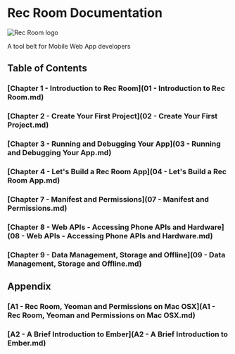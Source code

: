 # Rec Room Documentation

![Rec Room logo](images/recroom-logo.jpg?raw=true)

A tool belt for Mobile Web App developers

## Table of Contents

### [Chapter 1 - Introduction to Rec Room](01 - Introduction to Rec Room.md)
### [Chapter 2 - Create Your First Project](02 - Create Your First Project.md)
### [Chapter 3 - Running and Debugging Your App](03 - Running and Debugging Your App.md)
### [Chapter 4 - Let's Build a Rec Room App](04 - Let's Build a Rec Room App.md)
### [Chapter 7 - Manifest and Permissions](07 - Manifest and Permissions.md)
### [Chapter 8 - Web APIs - Accessing Phone APIs and Hardware](08 - Web APIs - Accessing Phone APIs and Hardware.md)
### [Chapter 9 - Data Management, Storage and Offline](09 - Data Management, Storage and Offline.md)

## Appendix

### [A1 - Rec Room, Yeoman and Permissions on Mac OSX](A1 - Rec Room, Yeoman and Permissions on Mac OSX.md)
### [A2 - A Brief Introduction to Ember](A2 - A Brief Introduction to Ember.md)
